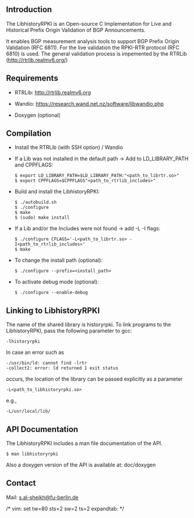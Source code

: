 Introduction
------------
The LibhistoryRPKI is an Open-source C Implementation for Live and Historical 
Prefix Origin Validation of BGP Announcements.

It enables BGP measurement analysis tools to support BGP Prefix Origin 
Validation (RFC 6811). For the live validation the RPKI-RTR protocol (RFC 6810) 
is used. The general validation process is impemented by the RTRLib 
(http://rtrlib.realmv6.org/)


Requirements
------------

 - RTRLib: http://rtrlib.realmv6.org
  
 - Wandio: https://research.wand.net.nz/software/libwandio.php
 
 - Doxygen (optional)
  
 Compilation
-----------

* Install the RTRLib (with SSH option) / Wandio

* If a Lib was not installed in the default path -> Add to LD_LIBRARY_PATH and CPPFLAGS:

  ```
  $ export LD_LIBRARY_PATH=$LD_LIBRARY_PATH:"<path_to_librtr.so>"
  $ export CPPFLAGS=$CPPFLAGS"<path_to_rtrlib_includes>"
  ```
  
* Build and install the LibhistoryRPKI:

  ```
  $ ./autobuild.sh
  $ ./configure
  $ make
  $ (sudo) make install
  ```

* If a Lib and/or the Includes were not found -> add -L -I flags:

  ```
  $ ./configure CFLAGS='-L<path_to_librtr.so> -I<path_to_rtrlib_includes>'
  $ make
  ```

* To change the install path (optional):

  ```
  $ ./configure --prefix=<install_path>
  ```

* To activate debug mode (optional):
  ```
  $ ./configure --enable-debug
  ```


Linking to LibhistoryRPKI
----------------------
The name of the shared library is historyrpki. To link programs to the 
LibhistoryRPKI, pass the following parameter to gcc:

  ```
  -lhistoryrpki
  ```

In case an error such as

  ```
  -/usr/bin/ld: cannot find -lrtr
  -collect2: error: ld returned 1 exit status
  ```

occurs, the location of the library can be passed explicitly as a parameter

  ```
  -L<path_to_libhistoryrpki.so>
  ```

e.g.,

  ```
  -L/usr/local/lib/
  ```


API Documentation
-----------------
The LibhistoryRPKI includes a man file documentation of the API. 

  ```
  $ man libhistoryrpki
  ```
  
Also a doxygen version of the API is available at: doc/doxygen

Contact
-------

Mail: s.al-sheikh@fu-berlin.de

/* vim: set tw=80 sts=2 sw=2 ts=2 expandtab: */
